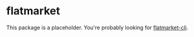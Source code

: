# flatmarket

This package is a placeholder. You're probably looking for [flatmarket-cli](packages/flatmarket-cli).
